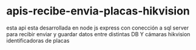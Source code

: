 # apis-recibe-envia-placas-hikvision
esta api esta desarrollada en node js express con conección a sql server para recibir enviar y guardar datos entre distintas DB Y cámaras hikvision identificadoras de placas
